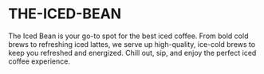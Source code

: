 # THE-ICED-BEAN
The Iced Bean is your go-to spot for the best iced coffee. From bold cold brews to refreshing iced lattes, we serve up high-quality, ice-cold brews to keep you refreshed and energized. Chill out, sip, and enjoy the perfect iced coffee experience.
